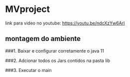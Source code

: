 # MVproject
link para video no youtube:
https://youtu.be/ndcXzYw6ArI

## montagem do ambiente
###1. Baixar e configurar corretamente o java 11

###2. Adcionar todos os Jars contidos na pasta lib

###3. Executar o main
